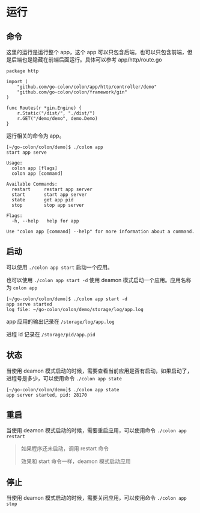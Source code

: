 # 运行

## 命令

这里的运行是运行整个 app，这个 app 可以只包含后端，也可以只包含前端，但是后端也是隐藏在前端后面运行。具体可以参考 app/http/route.go

```
package http

import (
	"github.com/go-colon/colon/app/http/controller/demo"
	"github.com/go-colon/colon/framework/gin"
)

func Routes(r *gin.Engine) {
	r.Static("/dist/", "./dist/")
	r.GET("/demo/demo", demo.Demo)
}

```

运行相关的命令为 app。

```
[~/go-colon/colon/demo]$ ./colon app
start app serve

Usage:
  colon app [flags]
  colon app [command]

Available Commands:
  restart     restart app server
  start       start app server
  state       get app pid
  stop        stop app server

Flags:
  -h, --help   help for app

Use "colon app [command] --help" for more information about a command.
```

## 启动

可以使用 `./colon app start` 启动一个应用。

也可以使用 `./colon app start -d` 使用 deamon 模式启动一个应用。应用名称为 `colon app`

```
[~/go-colon/colon/demo]$ ./colon app start -d
app serve started
log file: ~/go-colon/colon/demo/storage/log/app.log
```

app 应用的输出记录在 `/storage/log/app.log`

进程 id 记录在 `/storage/pid/app.pid`

## 状态

当使用 deamon 模式启动的时候，需要查看当前应用是否有启动，如果启动了，进程号是多少，可以使用命令 `./colon app state`

```
[~/go-colon/colon/demo]$ ./colon app state
app server started, pid: 28170
```

## 重启

当使用 deamon 模式启动的时候，需要重启应用，可以使用命令 `./colon app restart`

> 如果程序还未启动，调用 restart 命令
> 
> 效果和 start 命令一样，deamon 模式启动应用


## 停止

当使用 deamon 模式启动的时候，需要关闭应用，可以使用命令 `./colon app stop`
